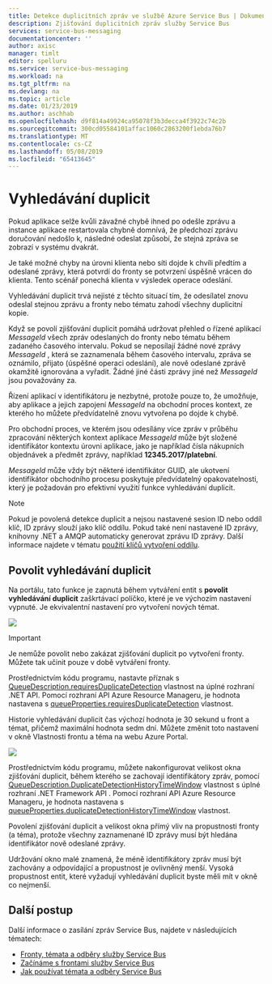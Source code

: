 ```yaml
---
title: Detekce duplicitních zpráv ve službě Azure Service Bus | Dokumentace Microsoftu
description: Zjišťování duplicitních zpráv služby Service Bus
services: service-bus-messaging
documentationcenter: ''
author: axisc
manager: timlt
editor: spelluru
ms.service: service-bus-messaging
ms.workload: na
ms.tgt_pltfrm: na
ms.devlang: na
ms.topic: article
ms.date: 01/23/2019
ms.author: aschhab
ms.openlocfilehash: d9f814a49924ca95078f3b3decca4f3922c74c2b
ms.sourcegitcommit: 300cd05584101affac1060c2863200f1ebda76b7
ms.translationtype: MT
ms.contentlocale: cs-CZ
ms.lasthandoff: 05/08/2019
ms.locfileid: "65413645"
---
```

# <a name="duplicate-detection"></a>Vyhledávání duplicit

Pokud aplikace selže kvůli závažné chybě ihned po odešle zprávu a instance aplikace restartovala chybně domnívá, že předchozí zprávu doručování nedošlo k, následné odeslat způsobí, že stejná zpráva se zobrazí v systému dvakrát.

Je také možné chyby na úrovni klienta nebo síti dojde k chvíli předtím a odeslané zprávy, která potvrdí do fronty se potvrzení úspěšně vrácen do klienta. Tento scénář ponechá klienta v výsledek operace odeslání.

Vyhledávání duplicit trvá nejisté z těchto situací tím, že odesílatel znovu odeslal stejnou zprávu a fronty nebo tématu zahodí všechny duplicitní kopie.

Když se povolí zjišťování duplicit pomáhá udržovat přehled o řízené aplikací *MessageId* všech zpráv odeslaných do fronty nebo tématu během zadaného časového intervalu. Pokud se neposílají žádné nové zprávy *MessageId* , která se zaznamenala během časového intervalu, zpráva se oznámilo, přijato (úspěšné operaci odeslání), ale nově odeslané zprávě okamžitě ignorována a vyřadit. Žádné jiné části zprávy jiné než *MessageId* jsou považovány za.

Řízení aplikací v identifikátoru je nezbytné, protože pouze to, že umožňuje, aby aplikace a jejich zapojení *MessageId* na obchodní proces kontext, ze kterého ho můžete předvídatelně znovu vytvořena po dojde k chybě.

Pro obchodní proces, ve kterém jsou odesílány více zpráv v průběhu zpracování některých kontext aplikace *MessageId* může být složené identifikátor kontextu úrovni aplikace, jako je například čísla nákupních objednávek a předmět zprávy, například **12345.2017/platební**.

*MessageId* může vždy být některé identifikátor GUID, ale ukotvení identifikátor obchodního procesu poskytuje předvídatelný opakovatelnosti, který je požadován pro efektivní využití funkce vyhledávání duplicit.

> [!NOTE]
> Pokud je povolená detekce duplicit a nejsou nastavené sesion ID nebo oddíl klíč, ID zprávy slouží jako klíč oddílu. Pokud také není nastavené ID zprávy, knihovny .NET a AMQP automaticky generovat zprávu ID zprávy. Další informace najdete v tématu [použití klíčů vytvoření oddílu](service-bus-partitioning.md#use-of-partition-keys).

## <a name="enable-duplicate-detection"></a>Povolit vyhledávání duplicit

Na portálu, tato funkce je zapnutá během vytváření entit s **povolit vyhledávání duplicit** zaškrtávací políčko, které je ve výchozím nastavení vypnuté. Je ekvivalentní nastavení pro vytvoření nových témat.

![][1]

> [!IMPORTANT]
> Je nemůže povolit nebo zakázat zjišťování duplicit po vytvoření fronty. Můžete tak učinit pouze v době vytváření fronty. 

Prostřednictvím kódu programu, nastavte příznak s [QueueDescription.requiresDuplicateDetection](/dotnet/api/microsoft.servicebus.messaging.queuedescription.requiresduplicatedetection#Microsoft_ServiceBus_Messaging_QueueDescription_RequiresDuplicateDetection) vlastnost na úplné rozhraní .NET API. Pomocí rozhraní API Azure Resource Manageru, je hodnota nastavena s [queueProperties.requiresDuplicateDetection](/azure/templates/microsoft.servicebus/namespaces/queues#property-values) vlastnost.

Historie vyhledávání duplicit čas výchozí hodnota je 30 sekund u front a témat, přičemž maximální hodnota sedm dní. Můžete změnit toto nastavení v okně Vlastnosti frontu a téma na webu Azure Portal.

![][2]

Prostřednictvím kódu programu, můžete nakonfigurovat velikost okna zjišťování duplicit, během kterého se zachovají identifikátory zpráv, pomocí [QueueDescription.DuplicateDetectionHistoryTimeWindow](/dotnet/api/microsoft.servicebus.messaging.queuedescription.duplicatedetectionhistorytimewindow#Microsoft_ServiceBus_Messaging_QueueDescription_DuplicateDetectionHistoryTimeWindow) vlastnost s úplné rozhraní .NET Framework API . Pomocí rozhraní API Azure Resource Manageru, je hodnota nastavena s [queueProperties.duplicateDetectionHistoryTimeWindow](/azure/templates/microsoft.servicebus/namespaces/queues#property-values) vlastnost.

Povolení zjišťování duplicit a velikost okna přímý vliv na propustnosti fronty (a téma), protože všechny zaznamenané ID zprávy musí být hledána identifikátor nově odeslané zprávy.

Udržování okno malé znamená, že méně identifikátory zpráv musí být zachovány a odpovídající a propustnost je ovlivněný menší. Vysoká propustnost entit, které vyžadují vyhledávání duplicit byste měli mít v okně co nejmenší.

## <a name="next-steps"></a>Další postup

Další informace o zasílání zpráv Service Bus, najdete v následujících tématech:

* [Fronty, témata a odběry služby Service Bus](service-bus-queues-topics-subscriptions.md)
* [Začínáme s frontami služby Service Bus](service-bus-dotnet-get-started-with-queues.md)
* [Jak používat témata a odběry Service Bus](service-bus-dotnet-how-to-use-topics-subscriptions.md)

[1]: ./media/duplicate-detection/create-queue.png
[2]: ./media/duplicate-detection/queue-prop.png
